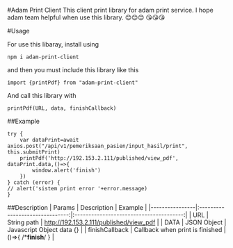 #Adam Print Client
This client print library for adam print service. 
I hope adam team helpful when use this library. 😊😊😊 😘😘😘

#Usage

For use this libaray, install using
```
npm i adam-print-client
```

and then you must include this library like this

```
import {printPdf} from "adam-print-client"
```
And call this library with
```
printPdf(URL, data, finishCallback)
```

##Example
```
try {
    var dataPrint=await axios.post("/api/v1/pemeriksaan_pasien/input_hasil/print", this.submitPrint)
    printPdf('http://192.153.2.111/published/view_pdf', dataPrint.data,()=>{
        window.alert('finish')
    })
} catch (error) {
// alert('sistem print error '+error.message)
}    
```

##Description
| Params         |           Description           |                 Example                 |
|----------------|:-------------------------------:|:---------------------------------------:|
| URL            |           String path           | http://192.153.2.111/published/view_pdf |
| DATA           |           JSON Object           |        Javascript Object data {}        |
| finishCallback | Callback when print is finished |         ()=>{ /***finish**/  }          |